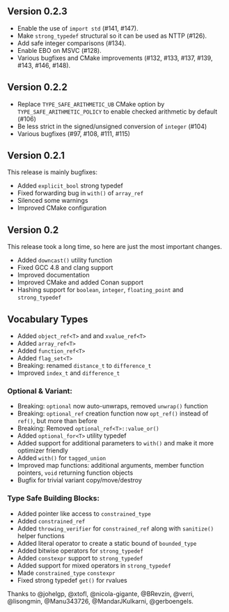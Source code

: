 ## Version 0.2.3

* Enable the use of `import std` (#141, #147).
* Make `strong_typedef` structural so it can be used as NTTP (#126).
* Add safe integer comparisons (#134).
* Enable EBO on MSVC (#128).
* Various bugfixes and CMake improvements (#132, #133, #137, #139, #143, #146, #148).

## Version 0.2.2

* Replace `TYPE_SAFE_ARITHMETIC_UB` CMake option by `TYPE_SAFE_ARITHMETIC_POLICY` to enable checked arithmetic by default (#106)
* Be less strict in the signed/unsigned conversion of `integer` (#104)
* Various bugfixes (#97, #108, #111, #115)

## Version 0.2.1

This release is mainly bugfixes:

* Added `explicit_bool` strong typedef
* Fixed forwarding bug in `with()` of `array_ref`
* Silenced some warnings
* Improved CMake configuration

## Version 0.2

This release took a long time, so here are just the most important changes.

* Added `downcast()` utility function
* Fixed GCC 4.8 and clang support
* Improved documentation
* Improved CMake and added Conan support
* Hashing support for `boolean`, `integer`, `floating_point` and `strong_typedef`

## Vocabulary Types

* Added `object_ref<T>` and and `xvalue_ref<T>`
* Added `array_ref<T>`
* Added `function_ref<T>`
* Added `flag_set<T>`
* Breaking: renamed `distance_t` to `difference_t`
* Improved `index_t` and `difference_t`

### Optional & Variant:

* Breaking: `optional` now auto-unwraps, removed `unwrap()` function
* Breaking: `optional_ref` creation function now `opt_ref()` instead of `ref()`, but more than before
* Breaking: Removed `optional_ref<T>::value_or()`
* Added `optional_for<T>` utility typedef
* Added support for additional parameters to `with()` and make it more optimizer friendly
* Added `with()` for `tagged_union`
* Improved map functions: additional arguments, member function pointers, `void` returning function objects
* Bugfix for trivial variant copy/move/destroy

### Type Safe Building Blocks:

* Added pointer like access to `constrained_type`
* Added `constrained_ref`
* Added `throwing_verifier` for `constrained_ref` along with `sanitize()` helper functions
* Added literal operator to create a static bound of `bounded_type`
* Added bitwise operators for `strong_typedef`
* Added `constexpr` support to `strong_typedef`
* Added support for mixed operators in `strong_typedef`
* Made `constrained_type` `constexpr`
* Fixed strong typedef `get()` for rvalues


Thanks to @johelgp, @xtofl, @nicola-gigante, @BRevzin, @verri, @lisongmin, @Manu343726, @MandarJKulkarni, @gerboengels.
